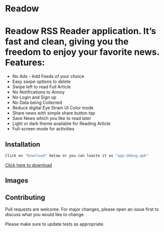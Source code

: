 # Readow
# Readow RSS Reader application. It’s fast and clean, giving you the freedom to enjoy your favorite news. Features: 
- No Ads - Add Feeds of your choice  
- Easy swipe options to delete 
- Swipe left to read Full Article 
- No Notifications to Annoy 
- No Login and Sign up
- No Data being Collected 
- Reduce digital Eye Strain UI Color mode 
- Share news with simple share button tap 
- Save News which you like to read later  
- Light or dark theme available for Reading Article 
- Full-screen mode for activities


## Installation
```bash
Click on "Download" below or you can loacte it as "app-debug.apk"
```
[  Click here to download](https://u.pcloud.link/publink/show?code=XZQ3mrXZl4zlG3VBYCF9dWLMQDRkCYDJs2k7) 

## Images

## Contributing
Pull requests are welcome. For major changes, please open an issue first to discuss what you would like to change.

Please make sure to update tests as appropriate.
